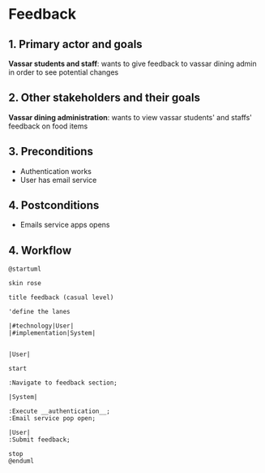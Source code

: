 # Feedback

## 1. Primary actor and goals

__Vassar students and staff__: wants to give feedback to vassar dining admin in order to see potential changes

## 2. Other stakeholders and their goals

__Vassar dining administration__: wants to view vassar students' and staffs' feedback on food items

## 3. Preconditions

* Authentication works
* User has email service

## 4. Postconditions

* Emails service apps opens


## 4. Workflow

```plantuml
@startuml

skin rose

title feedback (casual level)

'define the lanes

|#technology|User|
|#implementation|System|


|User|

start

:Navigate to feedback section;

|System|

:Execute __authentication__;
:Email service pop open;
    
|User|
:Submit feedback;

stop
@enduml
```


